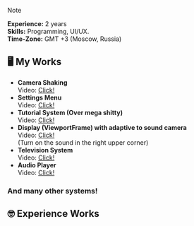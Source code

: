 > [!Note]
> **Experience:** 2 years<br>
> **Skills:** Programming, UI/UX.<br>
> **Time-Zone:** GMT +3 (Moscow, Russia)

## 🖥️ My Works

 - **Camera Shaking**<br>
Video: [Click!](https://i.imgur.com/BuyIHhr.mp4)
 - **Settings Menu**<br>
Video: [Click!](https://i.imgur.com/LZUEFMo.mp4)
 - **Tutorial System (Over mega shitty)**<br>
Video: [Click!](https://i.imgur.com/DG7JTPT.mp4)<br>
 - **Display (ViewportFrame) with adaptive to sound camera**<br>
Video: [Click!](https://imgur.com/6fR2ygd)<br> (Turn on the sound in the right upper corner)<br>
 - **Television System**<br>
Video: [Click!](https://imgur.com/CYnmVZm)<br>
 - **Audio Player**<br>
Video: [Click!](https://imgur.com/a/T9FZu7O)
### And many other systems!

## 🤓 Experience Works

